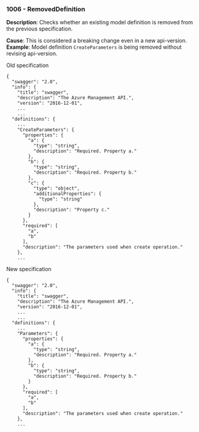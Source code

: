### 1006 - RemovedDefinition

**Description**: Checks whether an existing model definition is removed from the previous specification. 

**Cause**: This is considered a breaking change even in a new api-version.
**Example**: Model definition `CreateParameters` is being removed without revising api-version.

Old specification
```json5
{
  "swagger": "2.0",
  "info": {
    "title": "swagger",
    "description": "The Azure Management API.",
    "version": "2016-12-01",
    ...
    ...
  "definitions": {
    ...
    "CreateParameters": {
      "properties": {
        "a": {
          "type": "string",
          "description": "Required. Property a."
        },
        "b": {
          "type": "string",
          "description": "Required. Property b."
        },
        "c": {
          "type": "object",
          "additionalProperties": {
            "type": "string"
          },
          "description": "Property c."
        }
      },
      "required": [
        "a",
        "b"
      ],
      "description": "The parameters used when create operation."
    },
    ...  
```

New specification
```json5
{
  "swagger": "2.0",
  "info": {
    "title": "swagger",
    "description": "The Azure Management API.",
    "version": "2016-12-01",
    ...
    ...
  "definitions": {
    ...
    "Parameters": {
      "properties": {
        "a": {
          "type": "string",
          "description": "Required. Property a."
        },
        "b": {
          "type": "string",
          "description": "Required. Property b."
        }
      },
      "required": [
        "a",
        "b"
      ],
      "description": "The parameters used when create operation."
    },
    ...  
```
